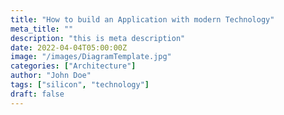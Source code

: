 ```yaml
---
title: "How to build an Application with modern Technology"
meta_title: ""
description: "this is meta description"
date: 2022-04-04T05:00:00Z
image: "/images/DiagramTemplate.jpg"
categories: ["Architecture"]
author: "John Doe"
tags: ["silicon", "technology"]
draft: false
---
```

